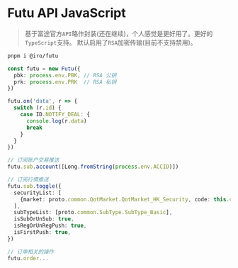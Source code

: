 # Futu API JavaScript
> 基于富途官方`API`略作封装(还在继续)，个人感觉是更好用了。更好的`TypeScript`支持。
> 默认启用了`RSA`加密传输(目前不支持禁用)。

```sh
pnpm i @iro/futu
```

```ts
const futu = new Futu({
  pbk: process.env.PBK, // RSA 公钥
  prk: process.env.PRK  // RSA 私钥
})

futu.on('data', r => {
  switch (r.id) {
    case ID.NOTIFY_DEAL: {
      console.log(r.data)
      break
    }
  }
})

// 订阅账户交易推送
futu.sub.account([Long.fromString(process.env.ACCID)])

// 订阅行情推送
futu.sub.toggle({
  securityList: [
    {market: proto.common.QotMarket.QotMarket_HK_Security, code: this.code},
  ],
  subTypeList: [proto.common.SubType.SubType_Basic],
  isSubOrUnSub: true,
  isRegOrUnRegPush: true,
  isFirstPush: true,
})

// 订单相关的操作
futu.order...
```
